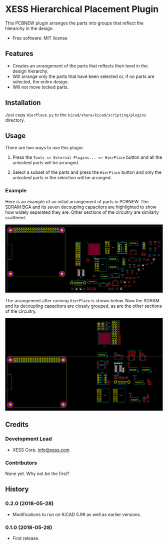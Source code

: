 # XESS Hierarchical Placement Plugin

This PCBNEW plugin arranges the parts into groups that reflect
the hierarchy in the design.

* Free software: MIT license


## Features

* Creates an arrangement of the parts that reflects their level in the design hierarchy.
* Will arrange only the parts that have been selected or, if no parts are selected, the entire design.
* Will not move locked parts.


## Installation

Just copy `HierPlace.py` to the `kicad/share/kicad/scripting/plugins` directory.


## Usage

There are two ways to use this plugin:

1. Press the `Tools => External Plugins... => HierPlace` button and all the unlocked
   parts will be arranged.

2. Select a subset of the parts and press the `HierPlace` button and only the unlocked
   parts in the selection will be arranged.

### Example

Here is an example of an initial arrangement of parts in PCBNEW.
The SDRAM BGA and its seven decoupling capacitors are highlighted to show
how widely separated they are. Other sections of the circuitry are similarly scattered.

![](initial_placement.png)

The arrangement after running `HierPlace` is shown below.
Now the SDRAM and its decoupling capacitors are closely grouped, as are the
other sections of the circuitry.

![](hierarchical_placement.png)


## Credits

### Development Lead

* XESS Corp. <info@xess.com>

### Contributors

None yet. Why not be the first?


## History

### 0.2.0 (2018-05-28)

* Modifications to run on KiCAD 5.99 as well as earlier versions.

### 0.1.0 (2018-05-28)

* First release.
